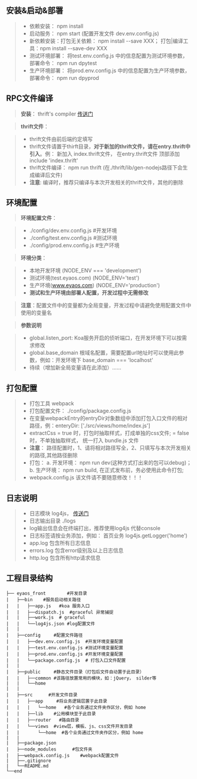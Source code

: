 ## 安装&启动&部署
> - 依赖安装： npm install
> - 启动服务： npm start (配置开发文件 dev.env.config.js)
> - 新依赖安装：打包无关依赖： npm install --save XXX； 打包|编译工具：npm install --save-dev XXX
> - 测试环境部署： 将test.env.config.js 中的信息配置为测试环境参数， 部署命令： npm run dpytest
> - 生产环境部署： 将prod.env.config.js 中的信息配置为生产环境参数， 部署命令： npm run dpyprod

## RPC文件编译
>**安装**： thrift's compiler [传送门](http://thrift.apache.org/docs/install/)

>**thrift文件**：

> - thrift文件由前后端约定填写
> - thrift文件请置于thirft目录，**对于新加的thrift文件，请在entry.thrift中引入**。例： 新加入 index.thrift文件， 在entry.thrift文件 顶部添加 include 'index.thrift'
> - thrift文件编译： npm run thrift (在./thrift/lib/gen-nodejs路径下会生成编译后文件)
> - **注意**: 编译时，推荐只编译与本次开发相关的thrift文件，其他的删除


## 环境配置
>**环境配置文件**：

> - ./config/dev.env.config.js  #开发环境
> - ./config/test.env.config.js  #测试环境
> - ./config/prod.env.config.js  #生产环境

>**环境分类**：

> - 本地开发环境 (NODE_ENV === 'development')
> - 测试环境(test.eyaos.com) (NODE_ENV='test')
> - 生产环境(www.eyaos.com) (NODE_ENV='production')
> - **测试和生产环境由部署人配置，开发过程中无需修改**

>**注意**：配置文件中的变量都为全局变量，开发过程中请避免使用配置文件中使用的变量名

>**参数说明**

> - global.listen_port: Koa服务开启的侦听端口，在开发环境下可以按需求修改
> - global.base_domain 根域名配置，需要配置url地址时可以使用此参数，例如：开发环境下 base_domain === 'localhost'
> - 待续（增加新全局变量请在此添加）……

## 打包配置
> - 打包工具 webpack
> - 打包配置文件： ./config/package.config.js
> - 在变量webpackEntry的entryDir对象数组中添加打包入口文件的相对路径，例：enteryDir: ['./src/views/home/index.js']
> - extractCss = true 时，打包时抽取样式，打成单独的css文件; = false 时，不单独抽取样式， 统一打入 bundle.js 文件
> - **注意**： 路径配置时，1、请将相对路径写全，2、只填写与本次开发相关的路径,其他路径删除
> - 打包： a. 开发环境： npm run dev(这种方式打出来的包可以debug)；b. 生产环境： npm run build, 在正式发布前，务必使用此命令打包;
> - webpack.config.js 该文件请不要随意修改！！！

## 日志说明
> - 日志模块 log4js， [传送门](https://github.com/nomiddlename/log4js-node)
> - 日志输出目录 ./logs
> - log输出信息会在终端打出，推荐使用log4js 代替console
> - 日志标签请按业务添加，例如： 首页业务 log4js.getLogger('home')
> - app.log 包含所有日志信息
> - errors.log 包含error级别及以上日志信息
> - http.log 包含所有http请求信息


## 工程目录结构
```
├── eyaos_front        #开发目录  
|   ├──bin    #服务启动相关路径  
|   |   ├──app.js   #koa 服务入口  
|   |   ├──dispatch.js  #graceful 异常捕捉
|   |   ├──work.js  # graceful
|   |   └──log4js.json #log配置文件   
|   |  
|   ├──config     #配置文件路径 
|   |   ├──dev.env.config.js  #开发环境变量配置
|   |   ├──test.env.config.js #测试环境变量配置
|   |   ├──prod.env.config.js #开发环境变量配置
|   |   └──package.config.js  # 打包入口文件配置      
|   |
|   ├──public     #静态文件目录（打包后文件自动置于此目录）
|   |   ├──common #该路径放置常用的模块，如：jQuery， silder等
|   |   └──home
|   |
|   ├──src      #开发文件目录
|   |   ├──app     #将业务逻辑层置于此目录
|   |   |   └──home   #各个业务通过文件夹作区分，例如 home
|   |   ├──lib    #公用模块至于此目录
|   |   ├──router   #路由目录
|   |   └──views  #view层，模板、js、css文件开发目录
|   |       └──home  #各个业务通过文件夹作区分，例如 home
|   |
|   ├──package.json 
|   ├──node_modules      #包文件夹
|   ├──webpack.config.js    #webpack配置文件
|   ├──.gitignore
|   └──README.md
└──end
```

